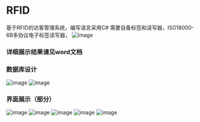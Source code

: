 # RFID
基于RFID的访客管理系统，编写语言采用C#
需要自备标签和读写器，ISO18000-6B多协议电子标签读写器，
![image](https://github.com/169200750/RFID/assets/85624974/dd81d9b6-341d-4433-bb48-6a3ed447e116)  

### 详细展示结果请见word文档

### 数据库设计
![image](https://github.com/169200750/RFID/assets/85624974/255f1a6e-4079-497b-a15f-2ee7069dd643) ![image](https://github.com/169200750/RFID/assets/85624974/d6758878-4541-44cc-83b9-a13c510c1a81)

### 界面展示（部分）
![image](https://github.com/169200750/RFID/assets/85624974/1f82c208-e587-4c33-a8d5-3874c0b11768) 
![image](https://github.com/169200750/RFID/assets/85624974/d2c73418-5286-41b4-80e8-e898d02ae9a7)
![image](https://github.com/169200750/RFID/assets/85624974/4708565b-7bfd-495e-9cd8-3662c2ac9b27)
![image](https://github.com/169200750/RFID/assets/85624974/735ee455-afe7-4397-8940-9d3d8f65d26e)
![image](https://github.com/169200750/RFID/assets/85624974/531dde9f-dcb3-4e3e-8126-328a8a2782aa)
